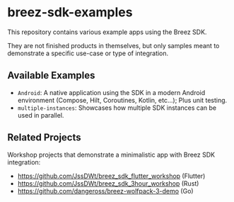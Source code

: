 # breez-sdk-examples

This repository contains various example apps using the Breez SDK.

They are not finished products in themselves, but only samples meant to demonstrate a specific use-case or type of integration.


## Available Examples

* `Android`: A native application using the SDK in a modern Android environment (Compose, Hilt, Coroutines, Kotlin, etc...); Plus unit testing.
* `multiple-instances`: Showcases how multiple SDK instances can be used in parallel.


## Related Projects

Workshop projects that demonstrate a minimalistic app with Breez SDK integration:

* https://github.com/JssDWt/breez_sdk_flutter_workshop (Flutter)
* https://github.com/JssDWt/breez_sdk_3hour_workshop (Rust)
* https://github.com/dangeross/breez-wolfpack-3-demo (Go)